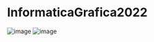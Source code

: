 # InformaticaGrafica2022

![image](https://user-images.githubusercontent.com/79214939/198750719-b938d981-9bde-44a2-a8a4-da5efc136941.png) ![image](https://user-images.githubusercontent.com/79214939/199859095-ffba877c-d946-4783-a816-29ab518fe1df.png)

